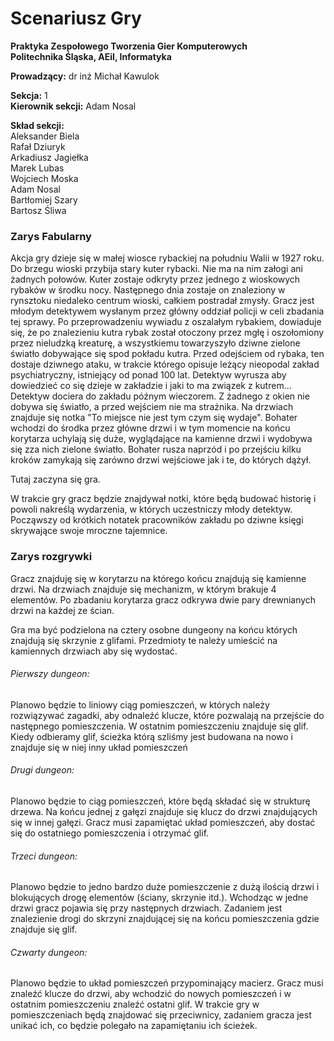 # Scenariusz Gry
**Praktyka Zespołowego Tworzenia Gier Komputerowych**  
**Politechnika Śląska, AEiI, Informatyka**  

**Prowadzący:** dr inż Michał Kawulok

**Sekcja:** 1  
**Kierownik sekcji:** Adam Nosal  

**Skład sekcji:**  
Aleksander Biela  
Rafał Dziuryk  
Arkadiusz Jagiełka  
Marek Lubas  
Wojciech Moska   
Adam Nosal   
Bartłomiej Szary   
Bartosz Śliwa  

<div style="page-break-after: always;"></div>

### Zarys Fabularny

Akcja gry dzieje się w małej wiosce rybackiej na południu Walii w 1927 roku. Do brzegu wioski przybija stary kuter rybacki. Nie ma na nim załogi ani żadnych połowów. Kuter zostaje odkryty przez jednego z wioskowych rybaków w środku nocy. Następnego dnia zostaje on znaleziony w rynsztoku niedaleko centrum wioski, całkiem postradał zmysły. Gracz jest młodym detektywem wysłanym przez główny oddział policji w celi zbadania tej sprawy. Po przeprowadzeniu wywiadu z oszalałym rybakiem, dowiaduje się, że po znalezieniu kutra rybak został otoczony przez mgłę i oszołomiony przez nieludzką kreaturę, a wszystkiemu towarzyszyło dziwne zielone światło dobywające się spod pokładu kutra. Przed odejściem od rybaka, ten dostaje dziwnego ataku, w trakcie którego opisuje leżący nieopodal zakład psychiatryczny, istniejący od ponad 100 lat. Detektyw wyrusza aby dowiedzieć co się dzieje w zakładzie i jaki to ma związek z kutrem...
Detektyw dociera do zakładu późnym wieczorem. Z żadnego z okien nie dobywa się światło, a przed wejściem nie ma strażnika. Na drzwiach znajduje się notka "To miejsce nie jest tym czym się wydaje". Bohater wchodzi do środka przez główne drzwi i w tym momencie na końcu korytarza uchylają się duże, wyglądające na kamienne drzwi i wydobywa się zza nich zielone światło. Bohater rusza naprzód i po przejściu kilku kroków zamykają się zarówno drzwi wejściowe jak i te, do których dążył.

Tutaj zaczyna się gra.

W trakcie gry gracz będzie znajdywał notki, które będą budować historię i powoli nakreślą wydarzenia, w których uczestniczy młody detektyw. Począwszy od krótkich notatek pracowników zakładu po dziwne księgi skrywające swoje mroczne tajemnice.

### Zarys rozgrywki

Gracz znajduję się w korytarzu na którego końcu znajdują się kamienne drzwi. Na drzwiach znajduje się mechanizm, w którym brakuje 4 elementów. Po zbadaniu korytarza gracz odkrywa dwie pary drewnianych drzwi na każdej ze ścian.

Gra ma być podzielona na cztery osobne dungeony na końcu których znajdują się skrzynie z glifami. Przedmioty te należy umieścić na kamiennych drzwiach aby się wydostać.

###### Pierwszy dungeon:
Planowo będzie to liniowy ciąg pomieszczeń, w których należy rozwiązywać zagadki, aby odnaleźć klucze, które pozwalają na przejście do następnego pomieszczenia. W ostatnim pomieszczeniu znajduje się glif. Kiedy odbieramy glif, ścieżka którą szliśmy jest budowana na nowo i znajduje się w niej inny układ pomieszczeń

###### Drugi dungeon:
Planowo będzie to ciąg pomieszczeń, które będą składać się w strukturę drzewa. Na końcu jednej z gałęzi znajduje się klucz do drzwi znajdujących się w innej gałęzi. Gracz musi zapamiętać układ pomieszczeń, aby dostać się do ostatniego pomieszczenia i otrzymać glif.

###### Trzeci dungeon:
Planowo będzie to jedno bardzo duże pomieszczenie z dużą ilością drzwi i blokujących drogę elementów (ściany, skrzynie itd.). Wchodząc w jedne drzwi gracz pojawia się przy następnych drzwiach. Zadaniem jest znalezienie drogi do skrzyni znajdującej się na końcu pomieszczenia gdzie znajduje się glif.

###### Czwarty dungeon:
Planowo będzie to układ pomieszczeń przypominający macierz. Gracz musi znaleźć klucze do drzwi, aby wchodzić do nowych pomieszczeń i w ostatnim pomieszczeniu znaleźć ostatni glif. W trakcie gry w pomieszczeniach będą znajdować się przeciwnicy, zadaniem gracza jest unikać ich, co będzie polegało na zapamiętaniu ich ścieżek.
